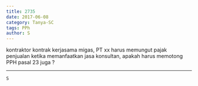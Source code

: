 ```yaml
---
title: 2735
date: 2017-06-08
category: Tanya-SC
tags: PPh
author: S
---
```


kontraktor kontrak kerjasama migas, PT xx harus memungut pajak penjualan ketika memanfaatkan jasa konsultan, apakah harus memotong PPH pasal 23 juga ?

---



`S`
